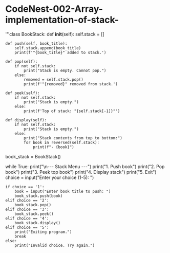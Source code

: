 # CodeNest-002-Array-implementation-of-stack-
'''class BookStack:
    def __init__(self):
        self.stack = []

    def push(self, book_title):
        self.stack.append(book_title)
        print(f'"{book_title}" added to stack.')

    def pop(self):
        if not self.stack:
            print("Stack is empty. Cannot pop.")
        else:
            removed = self.stack.pop()
            print(f'"{removed}" removed from stack.')

    def peek(self):
        if not self.stack:
            print("Stack is empty.")
        else:
            print(f'Top of stack: "{self.stack[-1]}"')

    def display(self):
        if not self.stack:
            print("Stack is empty.")
        else:
            print("Stack contents from top to bottom:")
            for book in reversed(self.stack):
                print(f"- {book}")

book_stack = BookStack()


while True:
    print("\n--- Stack Menu ---")
    print("1. Push book")
    print("2. Pop book")
    print("3. Peek top book")
    print("4. Display stack")
    print("5. Exit")
    choice = input("Enter your choice (1-5): ")

    if choice == '1':
        book = input("Enter book title to push: ")
        book_stack.push(book)
    elif choice == '2':
        book_stack.pop()
    elif choice == '3':
        book_stack.peek()
    elif choice == '4':
        book_stack.display()
    elif choice == '5':
        print("Exiting program.")
        break
    else:
        print("Invalid choice. Try again.")
        
